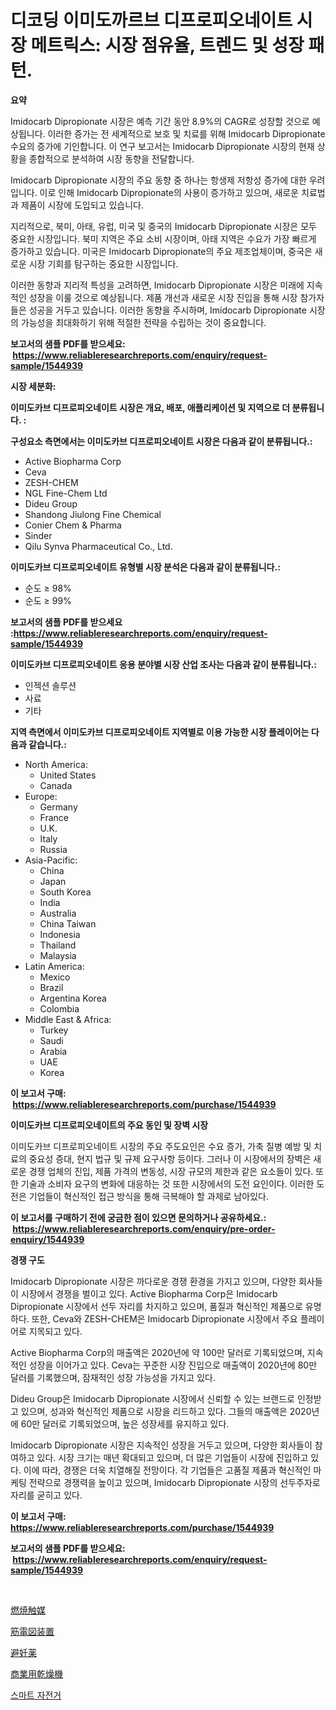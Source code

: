 <p><h1>디코딩 이미도까르브 디프로피오네이트 시장 메트릭스: 시장 점유율, 트렌드 및 성장 패턴.</h1></p><p><strong>요약</strong></p>
<p><p>Imidocarb Dipropionate 시장은 예측 기간 동안 8.9%의 CAGR로 성장할 것으로 예상됩니다. 이러한 증가는 전 세계적으로 보호 및 치료를 위해 Imidocarb Dipropionate 수요의 증가에 기인합니다. 이 연구 보고서는 Imidocarb Dipropionate 시장의 현재 상황을 종합적으로 분석하여 시장 동향을 전달합니다.</p><p>Imidocarb Dipropionate 시장의 주요 동향 중 하나는 항생제 저항성 증가에 대한 우려입니다. 이로 인해 Imidocarb Dipropionate의 사용이 증가하고 있으며, 새로운 치료법과 제품이 시장에 도입되고 있습니다.</p><p>지리적으로, 북미, 아태, 유럽, 미국 및 중국의 Imidocarb Dipropionate 시장은 모두 중요한 시장입니다. 북미 지역은 주요 소비 시장이며, 아태 지역은 수요가 가장 빠르게 증가하고 있습니다. 미국은 Imidocarb Dipropionate의 주요 제조업체이며, 중국은 새로운 시장 기회를 탐구하는 중요한 시장입니다.</p><p>이러한 동향과 지리적 특성을 고려하면, Imidocarb Dipropionate 시장은 미래에 지속적인 성장을 이룰 것으로 예상됩니다. 제품 개선과 새로운 시장 진입을 통해 시장 참가자들은 성공을 거두고 있습니다. 이러한 동향을 주시하며, Imidocarb Dipropionate 시장의 가능성을 최대화하기 위해 적절한 전략을 수립하는 것이 중요합니다.</p></p>
<p><strong>보고서의 샘플 PDF를 받으세요: &nbsp;<a href="https://www.reliableresearchreports.com/enquiry/request-sample/1544939">https://www.reliableresearchreports.com/enquiry/request-sample/1544939</a></strong></p>
<p><strong>시장 세분화:</strong></p>
<p><strong> 이미도카브 디프로피오네이트 시장은 개요, 배포, 애플리케이션 및 지역으로 더 분류됩니다. :</strong></p>
<p><strong>구성요소 측면에서는 이미도카브 디프로피오네이트 시장은 다음과 같이 분류됩니다.:</strong></p>
<p><ul><li>Active Biopharma Corp</li><li>Ceva</li><li>ZESH-CHEM</li><li>NGL Fine-Chem Ltd</li><li>Dideu Group</li><li>Shandong Jiulong Fine Chemical</li><li>Conier Chem & Pharma</li><li>Sinder</li><li>Qilu Synva Pharmaceutical Co., Ltd.</li></ul></p>
<p><strong> 이미도카브 디프로피오네이트 유형별 시장 분석은 다음과 같이 분류됩니다.:</strong></p>
<p><ul><li>순도 ≥ 98%</li><li>순도 ≥ 99%</li></ul></p>
<p><strong>보고서의 샘플 PDF를 받으세요 :<a href="https://www.reliableresearchreports.com/enquiry/request-sample/1544939">https://www.reliableresearchreports.com/enquiry/request-sample/1544939</a></strong></p>
<p><strong> 이미도카브 디프로피오네이트 응용 분야별 시장 산업 조사는 다음과 같이 분류됩니다.:</strong></p>
<p><ul><li>인젝션 솔루션</li><li>사료</li><li>기타</li></ul></p>
<p><strong>지역 측면에서 이미도카브 디프로피오네이트 지역별로 이용 가능한 시장 플레이어는 다음과 같습니다.:</strong></p>
<p><ul>
    <li>
        North America:
        <ul>
            <li>United States</li>
            <li>Canada</li>
        </ul>
    </li>
    <li>
        Europe:
        <ul>
            <li>Germany</li>
            <li>France</li>
            <li>U.K.</li>
            <li>Italy</li>
            <li>Russia</li>
        </ul>
    </li>
    <li>
        Asia-Pacific:
        <ul>
            <li>China</li>
            <li>Japan</li>
            <li>South Korea</li>
            <li>India</li>
            <li>Australia</li>
            <li>China Taiwan</li>
            <li>Indonesia</li>
            <li>Thailand</li>
            <li>Malaysia</li>
        </ul>
    </li>
    <li>
        Latin America:
        <ul>
            <li>Mexico</li>
            <li>Brazil</li>
            <li>Argentina Korea</li>
            <li>Colombia</li>
        </ul>
    </li>
    <li>
        Middle East & Africa:
        <ul>
            <li>Turkey</li>
            <li>Saudi</li>
            <li>Arabia</li>
            <li>UAE</li>
            <li>Korea</li>
        </ul>
    </li>
    </ul></p>
<p><strong>이 보고서 구매: &nbsp;<a href="https://www.reliableresearchreports.com/purchase/1544939">https://www.reliableresearchreports.com/purchase/1544939</a></strong></p>
<p><strong>이미도카브 디프로피오네이트의 주요 동인 및 장벽 시장</strong></p>
<p><p>이미도카브 디프로피오네이트 시장의 주요 주도요인은 수요 증가, 가축 질병 예방 및 치료의 중요성 증대, 현지 법규 및 규제 요구사항 등이다. 그러나 이 시장에서의 장벽은 새로운 경쟁 업체의 진입, 제품 가격의 변동성, 시장 규모의 제한과 같은 요소들이 있다. 또한 기술과 소비자 요구의 변화에 대응하는 것 또한 시장에서의 도전 요인이다. 이러한 도전은 기업들이 혁신적인 접근 방식을 통해 극복해야 할 과제로 남아있다.</p></p>
<p><strong>이 보고서를 구매하기 전에 궁금한 점이 있으면 문의하거나 공유하세요.: &nbsp;<a href="https://www.reliableresearchreports.com/enquiry/pre-order-enquiry/1544939">https://www.reliableresearchreports.com/enquiry/pre-order-enquiry/1544939</a></strong></p>
<p><strong>경쟁 구도</strong></p>
<p><p>Imidocarb Dipropionate 시장은 까다로운 경쟁 환경을 가지고 있으며, 다양한 회사들이 시장에서 경쟁을 벌이고 있다. Active Biopharma Corp은 Imidocarb Dipropionate 시장에서 선두 자리를 차지하고 있으며, 품질과 혁신적인 제품으로 유명하다. 또한, Ceva와 ZESH-CHEM은 Imidocarb Dipropionate 시장에서 주요 플레이어로 지목되고 있다. </p><p>Active Biopharma Corp의 매출액은 2020년에 약 100만 달러로 기록되었으며, 지속적인 성장을 이어가고 있다. Ceva는 꾸준한 시장 진입으로 매출액이 2020년에 80만 달러를 기록했으며, 잠재적인 성장 가능성을 가지고 있다. </p><p>Dideu Group은 Imidocarb Dipropionate 시장에서 신뢰할 수 있는 브랜드로 인정받고 있으며, 성과와 혁신적인 제품으로 시장을 리드하고 있다. 그들의 매출액은 2020년에 60만 달러로 기록되었으며, 높은 성장세를 유지하고 있다.</p><p>Imidocarb Dipropionate 시장은 지속적인 성장을 거두고 있으며, 다양한 회사들이 참여하고 있다. 시장 크기는 매년 확대되고 있으며, 더 많은 기업들이 시장에 진입하고 있다. 이에 따라, 경쟁은 더욱 치열해질 전망이다. 각 기업들은 고품질 제품과 혁신적인 마케팅 전략으로 경쟁력을 높이고 있으며, Imidocarb Dipropionate 시장의 선두주자로 자리를 굳히고 있다.</p></p>
<p><strong>이 보고서 구매: &nbsp; <a href="https://www.reliableresearchreports.com/purchase/1544939">https://www.reliableresearchreports.com/purchase/1544939</a></strong></p>
<p><strong>보고서의 샘플 PDF를 받으세요: &nbsp;<a href="https://www.reliableresearchreports.com/enquiry/request-sample/1544939">https://www.reliableresearchreports.com/enquiry/request-sample/1544939</a></strong><strong></strong></p>
<p>&nbsp;</p>
<p><p><a href="https://github.com/laurenreichert/Market-Research-Report-List-1/blob/main/836976614724.md">燃焼触媒</a></p><p><a href="https://medium.com/@roachbrenda/%E7%AD%8B%E9%9B%BB%E5%9B%B3%E8%A3%85%E7%BD%AE%E5%B8%82%E5%A0%B4-%E7%AB%B6%E4%BA%89%E5%88%86%E6%9E%90-%E5%B8%82%E5%A0%B4%E5%8B%95%E5%90%91-2031%E5%B9%B4%E3%81%BE%E3%81%A7%E3%81%AE%E4%BA%88%E6%B8%AC-56c5eea70607">筋電図装置</a></p><p><a href="https://medium.com/@jimmieraun892023/%E9%81%BF%E5%A6%8A%E8%96%AC%E5%B8%82%E5%A0%B4-%E5%B8%82%E5%A0%B4%E3%82%B7%E3%82%A7%E3%82%A2-%E5%B8%82%E5%A0%B4%E5%8B%95%E5%90%91-%E3%81%8A%E3%82%88%E3%81%B3%E5%B0%86%E6%9D%A5%E3%81%AE%E6%88%90%E9%95%B7%E3%82%92%E6%8E%A2%E3%82%8B-71d1f9fbf5d6">避妊薬</a></p><p><a href="https://github.com/RodHoppe07/Market-Research-Report-List-1/blob/main/822060814725.md">商業用乾燥機</a></p><p><a href="https://medium.com/@garyauer906782023/%EC%A7%80%EB%8A%A5%ED%98%95-%EC%9E%90%EC%A0%84%EA%B1%B0-%EC%8B%9C%EC%9E%A5-%EB%B6%84%EC%84%9D-%EA%B8%80%EB%A1%9C%EB%B2%8C-%EC%82%B0%EC%97%85-%EC%A0%84%EB%A7%9D-%EB%B0%8F-%EC%98%88%EC%B8%A1-2024%EB%85%84%EB%B6%80%ED%84%B0-2031%EB%85%84-19c6418a4661">스마트 자전거</a></p></p>